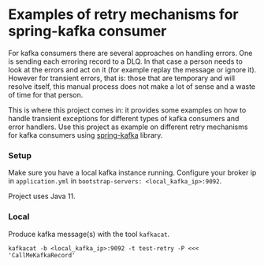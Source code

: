 # Examples of retry mechanisms for spring-kafka consumer

For kafka consumers there are several approaches on handling errors. One is sending each erroring record to a DLQ. In that case a person needs to look at the errors and act on it (for example replay the message or ignore it). However for transient errors, that is: those that are temporary and will resolve itself, this manual process does not make a lot of sense and a waste of time for that person.

This is where this project comes in: it provides some examples on how to handle transient exceptions for different types of kafka consumers and error handlers. Use this project as example on different retry mechanisms for kafka consumers using [spring-kafka](https://github.com/spring-projects/spring-kafka) library.

### Setup
Make sure you have a local kafka instance running. Configure your broker ip in `application.yml` in `bootstrap-servers: <local_kafka_ip>:9092`.

Project uses Java 11.

### Local
Produce kafka message(s) with the tool `kafkacat`.

```shell script
kafkacat -b <local_kafka_ip>:9092 -t test-retry -P <<< 'CallMeKafkaRecord'
```